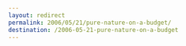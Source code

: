 ```yaml
---
layout: redirect
permalink: 2006/05/21/pure-nature-on-a-budget/
destination: /2006-05-21-pure-nature-on-a-budget
---
```

